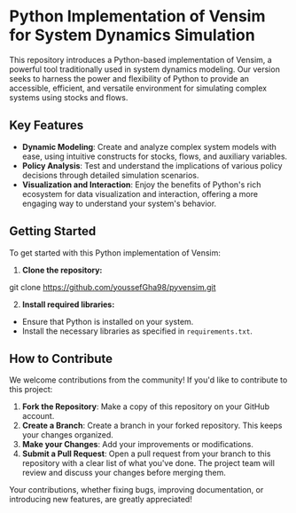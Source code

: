 # Python Implementation of Vensim for System Dynamics Simulation

This repository introduces a Python-based implementation of Vensim, a powerful tool traditionally used in system dynamics modeling. Our version seeks to harness the power and flexibility of Python to provide an accessible, efficient, and versatile environment for simulating complex systems using stocks and flows. 

## Key Features

- **Dynamic Modeling**: Create and analyze complex system models with ease, using intuitive constructs for stocks, flows, and auxiliary variables.
- **Policy Analysis**: Test and understand the implications of various policy decisions through detailed simulation scenarios.
- **Visualization and Interaction**: Enjoy the benefits of Python's rich ecosystem for data visualization and interaction, offering a more engaging way to understand your system's behavior.

## Getting Started

To get started with this Python implementation of Vensim:

1. **Clone the repository:**
   
git clone https://github.com/youssefGha98/pyvensim.git

2. **Install required libraries:**
- Ensure that Python is installed on your system.
- Install the necessary libraries as specified in `requirements.txt`.
## How to Contribute

We welcome contributions from the community! If you'd like to contribute to this project:

1. **Fork the Repository**: Make a copy of this repository on your GitHub account.
2. **Create a Branch**: Create a branch in your forked repository. This keeps your changes organized.
3. **Make your Changes**: Add your improvements or modifications.
4. **Submit a Pull Request**: Open a pull request from your branch to this repository with a clear list of what you've done. The project team will review and discuss your changes before merging them.

Your contributions, whether fixing bugs, improving documentation, or introducing new features, are greatly appreciated!
